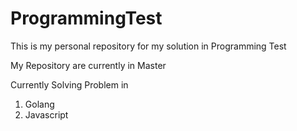 # ProgrammingTest
This is my personal repository for my solution in Programming Test

My Repository are currently in Master 

Currently Solving Problem in 
1. Golang
2. Javascript
